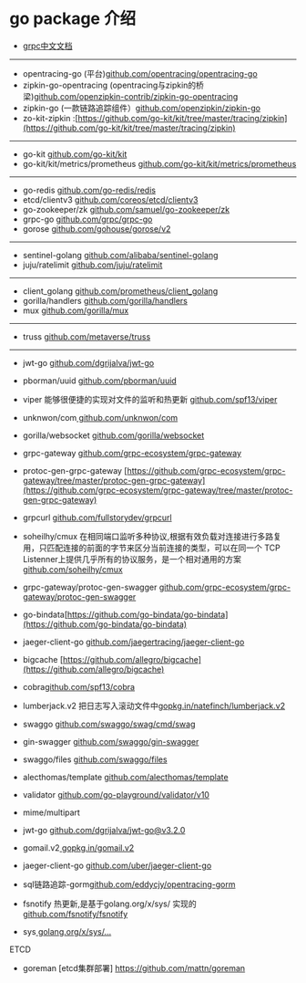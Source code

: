 # go package 介绍
* [grpc中文文档](http://doc.oschina.net/grpc)
-------
* opentracing-go (平台)[github.com/opentracing/opentracing-go](github.com/opentracing/opentracing-go)
* zipkin-go-opentracing (opentracing与zipkin的桥梁)[github.com/openzipkin-contrib/zipkin-go-opentracing](github.com/openzipkin-contrib/zipkin-go-opentracing)
* zipkin-go (一款链路追踪组件）[github.com/openzipkin/zipkin-go](github.com/openzipkin/zipkin-go)
* zo-kit-zipkin :[https://github.com/go-kit/kit/tree/master/tracing/zipkin](https://github.com/go-kit/kit/tree/master/tracing/zipkin)
-------
* go-kit [github.com/go-kit/kit](https://github.com/go-kit/kit)
* go-kit/kit/metrics/prometheus [github.com/go-kit/kit/metrics/prometheus](github.com/go-kit/kit/metrics/prometheus)

-------
* go-redis [github.com/go-redis/redis](github.com/go-redis/redis)
* etcd/clientv3 [github.com/coreos/etcd/clientv3](github.com/coreos/etcd/clientv3)
* go-zookeeper/zk [github.com/samuel/go-zookeeper/zk](github.com/samuel/go-zookeeper/zk)
* grpc-go [github.com/grpc/grpc-go](https://github.com/grpc/grpc-go)
 * gorose [github.com/gohouse/gorose/v2](github.com/gohouse/gorose/v2)
-------
* sentinel-golang [github.com/alibaba/sentinel-golang](https://github.com/alibaba/sentinel-golang)
* juju/ratelimit [github.com/juju/ratelimit](github.com/juju/ratelimit)

-------
* client_golang [github.com/prometheus/client_golang](https://github.com/prometheus/client_golang)
* gorilla/handlers [github.com/gorilla/handlers](github.com/gorilla/handlers)
* mux [github.com/gorilla/mux](https://github.com/gorilla/mux)
-------

* truss [github.com/metaverse/truss](https://github.com/metaverse/truss)
-------

* jwt-go [github.com/dgrijalva/jwt-go](https://github.com/dgrijalva/jwt-go)
* pborman/uuid [github.com/pborman/uuid](https://github.com/pborman/uuid)
* viper 能够很便捷的实现对文件的监听和热更新 [github.com/spf13/viper](github.com/spf13/viper)
* unknwon/com[ github.com/unknwon/com]( github.com/unknwon/com)
* gorilla/websocket [github.com/gorilla/websocket](https://github.com/gorilla/websocket)
* grpc-gateway [github.com/grpc-ecosystem/grpc-gateway](https://github.com/grpc-ecosystem/grpc-gateway)
* protoc-gen-grpc-gateway [https://github.com/grpc-ecosystem/grpc-gateway/tree/master/protoc-gen-grpc-gateway](https://github.com/grpc-ecosystem/grpc-gateway/tree/master/protoc-gen-grpc-gateway)
* grpcurl  [github.com/fullstorydev/grpcurl](https://github.com/fullstorydev/grpcurl)
* soheilhy/cmux 在相同端口监听多种协议,根据有效负载对连接进行多路复用，只匹配连接的前面的字节来区分当前连接的类型，可以在同一个 TCP Listenner上提供几乎所有的协议服务，是一个相对通用的方案
[github.com/soheilhy/cmux](https://github.com/soheilhy/cmux)

* grpc-gateway/protoc-gen-swagger [ github.com/grpc-ecosystem/grpc-gateway/protoc-gen-swagger]( github.com/grpc-ecosystem/grpc-gateway/protoc-gen-swagger)
* go-bindata[https://github.com/go-bindata/go-bindata](https://github.com/go-bindata/go-bindata)
* jaeger-client-go [github.com/jaegertracing/jaeger-client-go](github.com/jaegertracing/jaeger-client-go)
* bigcache [https://github.com/allegro/bigcache](https://github.com/allegro/bigcache)
* cobra[github.com/spf13/cobra](github.com/spf13/cobra)
* lumberjack.v2 把日志写入滚动文件中[gopkg.in/natefinch/lumberjack.v2](gopkg.in/natefinch/lumberjack.v2)
* swaggo [github.com/swaggo/swag/cmd/swag](github.com/swaggo/swag/cmd/swag)
* gin-swagger [github.com/swaggo/gin-swagger](github.com/swaggo/gin-swagger)
* swaggo/files [github.com/swaggo/files](github.com/swaggo/files)
* alecthomas/template [github.com/alecthomas/template](github.com/alecthomas/template)
* validator [ github.com/go-playground/validator/v10]( github.com/go-playground/validator/v10)
* mime/multipart []()
* jwt-go [github.com/dgrijalva/jwt-go@v3.2.0](github.com/dgrijalva/jwt-go@v3.2.0)
* gomail.v2[ gopkg.in/gomail.v2]( gopkg.in/gomail.v2)
* jaeger-client-go [github.com/uber/jaeger-client-go](github.com/uber/jaeger-client-go)
* sql链路追踪-gorm[github.com/eddycjy/opentracing-gorm](github.com/eddycjy/opentracing-gorm)
* fsnotify 热更新,是基于golang.org/x/sys/ 实现的[github.com/fsnotify/fsnotify](github.com/fsnotify/fsnotify)
* sys[ golang.org/x/sys/...]( golang.org/x/sys/...)

ETCD
* goreman [etcd集群部署] https://github.com/mattn/goreman